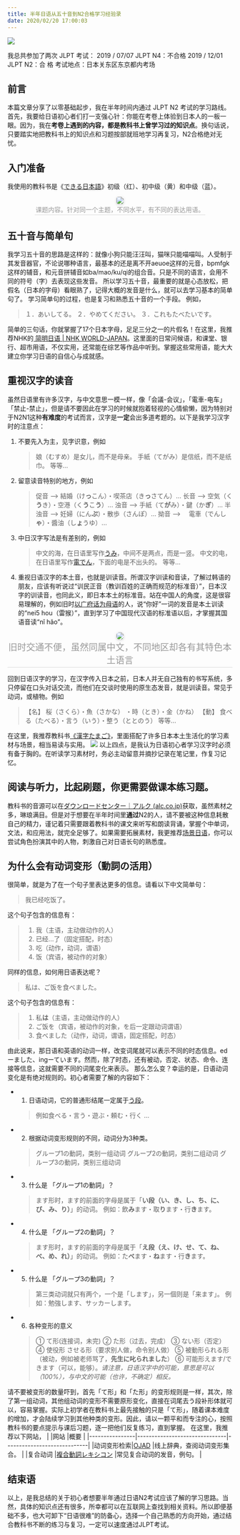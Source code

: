 ```yaml
---
title: 半年日语从五十音到N2合格学习经验录
date: 2020/02/20 17:00:03
---
```

<img src="../../../../IMG/IMG_JLPT01.JPG"/>

我总共参加了两次 JLPT 考试：
2019 / 07/07  JLPT  N4：不合格
2019 / 12/01  JLPT  N2：合    格
考试地点：日本关东区东京都内考场

##  前言
本篇文章分享了以零基础起步，我在半年时间内通过 JLPT N2 考试的学习路线。首先，我要给日语初心者们打一支强心针：你能在考卷上体验到日本人的一板一眼。因为，我在**考卷上遇到的内容，都是教科书上曾学习过的知识点**。换句话说，只要踏实地把教科书上的知识点和习题按部就班地学习再复习，N2合格绝对无忧。

##  入门准备
我使用的教科书是《[できる日本語](https://search.douban.com/book/subject_search?search_text=%E3%81%A7%E3%81%8D%E3%82%8B%E6%97%A5%E6%9C%AC%E8%AA%9E&cat=1001)》初级（红）、初中级（黄）和中级（蓝）。

<center style="font-size=6px"> <img style="border-radius: 0.3125em; box-shadow: 0 2px 4px 0 rgba(34,36,38,.12),0 2px 10px 0 rgba(34,36,38,.08);" src="../../../../IMG/IMG_JLPT03.JPG"/> <br> <div style="color:orange; border-bottom: 1px solid #d9d9d9; display: inline-block; color: #999; padding: 2px;">课题内容。针对同一个主题，不同水平，有不同的表达用语。</div> </center>

## 五十音与简单句
我学习五十音的思路是这样的：就像小狗只能汪汪叫，猫咪只能喵喵叫。人受制于其发音器官，不论说哪种语言，最基本的还是离不开aeuoe这样的元音，bpmfgk这样的辅音，和元音拼辅音如ba/mao/ku/qi的组合音。只是不同的语言，会用不同的符号（字）去表现这些发音。
所以学习五十音，最重要的就是心态放松，把假名（日本的字母）看眼熟了，记得大概的发音是什么，就可以去学习基本的简单句了。
学习简单句的过程，也是复习和熟悉五十音的一个手段。
例如，
>１．あいしてる。
>２．やめてください。
>３．これもたべたいです。

简单的三句话，你就掌握了17个日本字母，足足三分之一的片假名！在这里，我推荐NHK的[ 简明日语 | NHK WORLD-JAPAN](https://www.nhk.or.jp/lesson/zh/segment/bonusphrases/)。这里面的日常问候语，和课堂、银行、超市用语，不仅实用，还常能在综艺等作品中听到。掌握这些常用语，能大大建立你学习日语的自信心与成就感。


## 重视汉字的读音
虽然日语里有许多汉字，与中文意思一模一样，像「会議-会议」，「電車-电车」 「禁止-禁止」，但是请不要因此在学习的时候就抱着轻视的心情偷懒，因为特别对于N2N1这种**有难度**的考试而言，汉字是**一定**会出多道考题的。以下是我学习汉字时的注意点：

1. 不要先入为主，见字识意，例如
	>娘（むすめ）是女儿，而不是母亲。
	>手紙（てがみ）是信纸，而不是纸巾。
		等等...

2. 留意读音特别的地方，例如
	>促音  -->  結婚（け**っ**こん）・喫茶店（き**っ**さてん）...
	>长音  --> 空気（く**う**き）・空港（く**う**こ**う**）...
	>浊音  --> 手紙（て**が**み）・鍵（か**ぎ**）...
	>半浊音 --> 妊婦（にん**ぷ**）・散歩（さんぽ）...
	>拗音 --> 　電車（でんし**ゃ**）・醬油（し**ょ**うゆ）...

3. 中日汉字写法是有差别的，例如
	> 中文的海，在日语里写作[うみ](https://kakijun.jp/gif-mini/09124200-m.gif)，中间不是两点，而是一竖。
	> 中文的电，在日语里写作[電でん](https://kakijun.jp/gif-mini/13165200-m.gif)，下面的电是不出头的。
	> 等等...
	
4. 重视日语汉字的本土音，也就是训读音。所谓汉字训读和音读，了解过韩语的朋友，应该有听说过“训民正音（教训百姓的正确而规范的标准音）”，日本汉字的训读音，也同此义，即日本本土的标准音。站在中国人的角度，这是很容易理解的，例如旧时[以广府话为母语](https://www.bilibili.com/video/BV1P54y1r7V3/?spm_id_from=333.788.recommend_more_video.-1&vd_source=fd0a4b340cdcecfd62b976f787fd1e6f)的人，说“你好”一词的发音是本土训读的“nei5 hou（雷猴）”，直到学习了中国现代汉语的标准语以后，才掌握其国语音读“nǐ hǎo”。
<center style="font-size:1.25rem;color: #999;"> <img style="border-radius: 0.3125em; box-shadow: 0 2px 4px 0 rgba(34,36,38,.12),0 2px 10px 0 rgba(34,36,38,.08);" src="../../../../IMG/IMG_JLPT02.JPG"/> <br> <div style="color:orange; border-bottom: 1px solid #d9d9d9;display: inline-block; color: #999; padding: 2px;">旧时交通不便，虽然同属中文，不同地区却各有其特色本土语言</div> </center>

回到日语汉字的学习，在汉字传入日本之前，日本人并无自己独有的书写系统，多只停留在口头对话交流，而他们在交谈时使用的原生态发音，就是训读音。常见于动词，或植物。例如

  > 【名】 桜（さくら）・魚（さかな） ・時（とき）・金（かね）
   >【動】  食べる（たべる）・言う（いう）・整う（ととのう）
   >	等等...

在这里，我推荐教科书[《漢字たまご》](http://www.dekirunihongo.jp/?page_id=582)，里面搭配了许多日本本土生活化的学习素材与场景，相当易读与实用。
[<img src="../../../../IMG/IMG_JLPT04.JPG"/>](http://www.dekirunihongo.jp/wp-content/uploads/2017/12/gaiyou6_02.png)
以上四点，是我认为日语初心者学习汉字时必须有备于胸的。在听读学习素材时，务必主动留意并摘抄记录在笔记里，作复习记忆。

## 阅读与听力，比起刷题，你更需要做课本练习题。
教科书的音源可以在[ダウンロードセンター｜アルク (alc.co.jp)](https://portal-dlc.alc.co.jp/)获取，虽然素材之多，琳琅满目。但是对于想要在半年时间里**通过**N2的人，请不要被这种信息耗散自己的精力，谨记着只需要跟着教科书的课文来听写和朗读背诵，掌握个中单词，文法，和应用法，就完全足够了。如果需要拓展素材，我更推荐[场景日语](https://search.bilibili.com/all?keyword=%E6%97%A5%E8%AF%AD++%E5%9C%BA%E6%99%AF&from_source=webtop_search&spm_id_from=333.788&search_source=5)，你可以尝试角色扮演其中的人物，刺激自己对日语长句的熟悉度。

## 为什么会有动词变形（動詞の活用）
很简单，就是为了在一个句子里表达更多的信息。请看以下中文简单句：
>我已经吃饭了。

这个句子包含的信息有：
>1. 我（主语，主动做动作的人）
>2. 已经...了（固定搭配，时态）
>3. 吃（动作，动词，谓语）
>4. 饭（宾语，被动作的对象）

同样的信息，如何用日语表达呢？
>私は、ご饭を食べました。

这个句子包含的信息有：
>1. 私**は**（主语，主动做动作的人）
>2. ご饭を（宾语，被动作的对象，を后一定跟动词谓语）
>3. 食べました（动作，动词，谓语，固定搭配，时态）

由此说来，那日语和英语的动词一样，改变词尾就可以表示不同的时态信息。edーました、ingーています。然而，除了时态，还有被动，否定、状态、命令、连接等信息，这就需要不同的词尾变化来表示。
那么怎么变？幸运的是，日语动词变化是有绝对规则的。初心者需要了解的内容如下：
 -  1. 日语动词，它的普通形结尾一定属于[う段](https://pic1.zhimg.com/80/v2-bc475aee4303af52acbd9c051145c974_720w.webp)。
	  > 例如食べる・言う・遊ぶ・頼む・行く ...
 -  2. 根据动词变形规则的不同，动词分为3种类。
    >  グループ1の動詞，类别一组动词
    >  グループ2の動詞，类别二组动词
    >  グループ3の動詞，类别三组动词
 - 3.  什么是 「グループ1の動詞」？
	 >ます形时，ます的前面的字母是属于「**い段（い、き、し、ち、に、び、み、り）**」的动词。
	 例如：飲**み**ます・取**り**ます・行**き**ます。
 - 4.  什么是 「グループ2の動詞」？
   >ます形时，ます的前面的字母是属于「**え段（え、け、せ、て、ね、べ、め、れ）**」的动词。
	 例如：た**べ**ます・**ね**ます・行**き**ます。
 - 5.  什么是 「グループ3の動詞」？
   >第三类动词就只有两个，一个是「します」，另一個则是「来ます」。
   >例如：勉強します、サッカーします。
  - 6. 各种变形的意义
    >① て形(连接词，未完)
      >② た形（过去，完成）
    >③ ない形（否定）
     >④ 使役形 させる形（要求别人做，命令别人做）
     >⑤ 被動形られる形（被动，例如被老师骂了，**先生に叱られました**）
     > ⑥ 可能形えます/できます（可以，能够）。*请注意，日语汉字中的可能，意思是可以（100%），与中文的可能（也许，不确定）相反。*
  
  请不要被变形的数量吓到，首先「て形」和「た形」的变形规则是一样，其次，除了第一组动词，其他组动词的变形不需要原形变化，直接在词尾去う段补形体就可以，容易掌握。实际上初学者在教科书上最先接触的只是「て形」，随着课本难度的增加，才会陆续学习到其他种类的变形。因此，请以一颗平和而专注的心，按照教科书的要点提示与课后习题，逐一把他们反复练习，直到掌握。
在这里，我推荐以下网站，
|                |网站                        |概要                     |
|----------------|-------------------------------|-----------------------------|
|动词变形检索|[OJAD](https://www.gavo.t.u-tokyo.ac.jp/ojad/search/index/category:verb/order:name)            |线上辞典，查阅动词变形集合。 |
|复合动词          |[複合動詞レキシコン](https://vvlexicon.ninjal.ac.jp/db/)         |常见复合动词的发音，例句。        |



## 结束语
以上，是我总结的关于初心者想要半年通过日语N2考试应该了解的学习思路。当然，具体的知识点还有很多，所幸都可以在互联网上查找到相关资料。所以即便基础不多，也大可卸下“日语很难”的防备心，选择一个自己熟悉的方向开始，通过结合教科书不断的练习与复习，一定可以速度通过JLPT考试。

